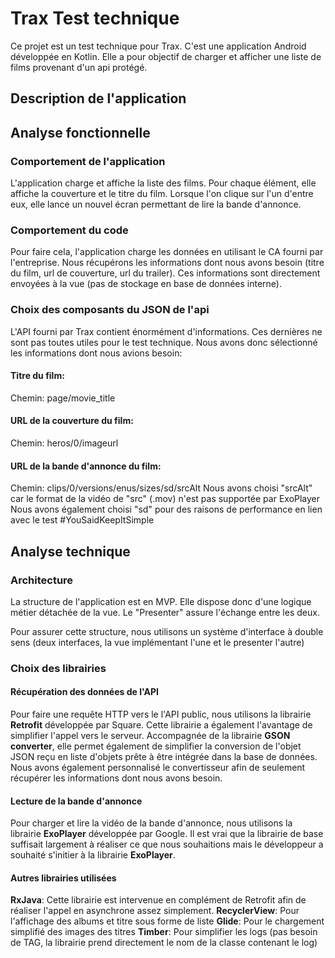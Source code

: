 # Trax Test technique
Ce projet est un test technique pour Trax. C'est une application Android développée en Kotlin.
Elle a pour objectif de charger et afficher une liste de films provenant d'un api protégé.  

## Description de l'application
## Analyse fonctionnelle

### Comportement de l'application
L'application charge et affiche la liste des films.
Pour chaque élément, elle affiche la couverture et le titre du film.
Lorsque l'on clique sur l'un d'entre eux, elle lance un nouvel écran permettant de lire la bande d'annonce.

### Comportement du code
Pour faire cela, l'application charge les données en utilisant le CA fourni par l'entreprise.
Nous récupérons les informations dont nous avons besoin (titre du film, url de couverture, url du trailer). Ces informations sont directement envoyées à la vue (pas de stockage en base de données interne).

### Choix des composants du JSON de l'api
L'API fourni par Trax contient énormément d'informations. Ces dernières ne sont pas toutes utiles pour le test technique. Nous avons donc sélectionné les informations dont nous avions besoin:
#### Titre du film:
Chemin: page/movie_title
#### URL de la couverture du film:
Chemin: heros/0/imageurl
#### URL de la bande d'annonce du film:
Chemin: clips/0/versions/enus/sizes/sd/srcAlt
Nous avons choisi "srcAlt" car le format de la vidéo de "src" (.mov) n'est pas supportée par ExoPlayer
Nous avons également choisi "sd" pour des raisons de performance en lien avec le test #YouSaidKeepItSimple

## Analyse technique
### Architecture
La structure de l'application est en MVP.
Elle dispose donc d'une logique métier détachée de la vue.
Le "Presenter" assure l'échange entre les deux.

Pour assurer cette structure, nous utilisons un système d'interface à double sens (deux interfaces, la vue implémentant l'une et le presenter l'autre)

### Choix des librairies

#### Récupération des données de l'API
 
Pour faire une requête HTTP vers le l'API public, nous utilisons la librairie **Retrofit** développée par Square.
Cette librairie a également l'avantage de simplifier l'appel vers le serveur. Accompagnée de la librairie **GSON converter**, elle permet également de simplifier la conversion de l'objet JSON reçu en liste d'objets prête à être intégrée dans la base de données. Nous avons également personnalisé le convertisseur afin de seulement récupérer les informations dont nous avons besoin.


#### Lecture de la bande d'annonce
Pour charger et lire la vidéo de la bande d'annonce, nous utilisons la librairie **ExoPlayer** développée par Google. Il est vrai que la librairie de base suffisait largement à réaliser ce que nous souhaitions mais le développeur a souhaité s'initier à la librairie **ExoPlayer**. 

#### Autres librairies utilisées

**RxJava**: Cette librairie est intervenue en complément de Retrofit afin de réaliser l'appel en asynchrone assez simplement.
**RecyclerView**: Pour l'affichage des albums et titre sous forme de liste
**Glide**: Pour le chargement simplifié des images des titres
**Timber**: Pour simplifier les logs (pas besoin de TAG, la librairie prend directement le nom de la classe contenant le log)